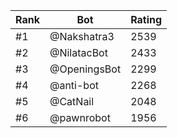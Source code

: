 Rank|Bot|Rating
---|---|---
#1|@Nakshatra3|2539
#2|@NilatacBot|2433
#3|@OpeningsBot|2299
#4|@anti-bot|2268
#5|@CatNail|2048
#6|@pawnrobot|1956
